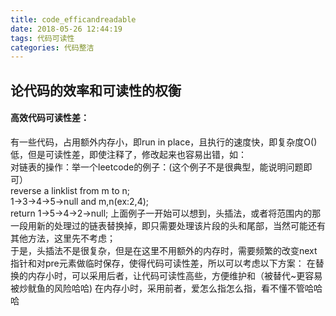 ```yaml
---
title: code_efficandreadable
date: 2018-05-26 12:44:19
tags: 代码可读性
categories: 代码整洁
---
```

##  论代码的效率和可读性的权衡
#### 高效代码可读性差：  
有一些代码，占用额外内存小，即run in place，且执行的速度快，即复杂度O()低，但是可读性差，即使注释了，修改起来也容易出错，如：  
对链表的操作：举一个leetcode的例子：(这个例子不是很典型，能说明问题即可）  
    reverse a linklist from m to n;   
    1->3->4->5->null and m,n(ex:2,4);  
    return 1->5->4->2->null;
   上面例子一开始可以想到，头插法，或者将范围内的那一段用新的处理过的链表替换掉，即只需要处理该片段的头和尾部，当然可能还有其他方法，这里先不考虑；  
   于是，头插法不是很复杂，但是在这里不用额外的内存时，需要频繁的改变next指针和对pre元素做临时保存，使得代码可读性差，所以可以考虑以下方案：
   在替换的内存小时，可以采用后者，让代码可读性高些，方便维护和（被替代~更容易被炒鱿鱼的风险哈哈)
   在内存小时，采用前者，爱怎么指怎么指，看不懂不管哈哈哈

